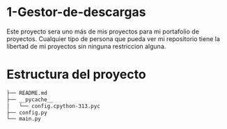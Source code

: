 # 1-Gestor-de-descargas
Este proyecto sera uno más de mis proyectos para mi portafolio de proyectos. Cualquier tipo de persona que pueda ver mi repositorio tiene la libertad de mi proyectos
sin ninguna restriccion alguna.

# Estructura del proyecto
``` bash
├── README.md
├── __pycache__
│   └── config.cpython-313.pyc
├── config.py
└── main.py
```

